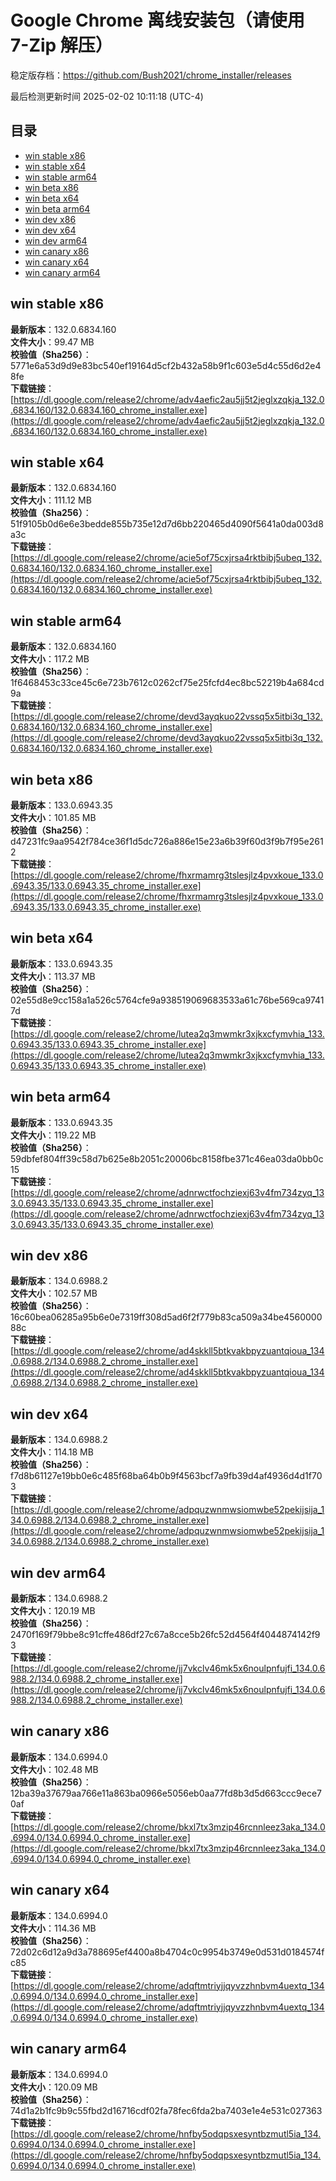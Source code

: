 # Google Chrome 离线安装包（请使用 7-Zip 解压）
稳定版存档：<https://github.com/Bush2021/chrome_installer/releases>

最后检测更新时间
2025-02-02 10:11:18 (UTC-4)

## 目录
* [win stable x86](https://github.com/Bush2021/chrome_installer?tab=readme-ov-file#win-stable-x86)
* [win stable x64](https://github.com/Bush2021/chrome_installer?tab=readme-ov-file#win-stable-x64)
* [win stable arm64](https://github.com/Bush2021/chrome_installer?tab=readme-ov-file#win-stable-arm64)
* [win beta x86](https://github.com/Bush2021/chrome_installer?tab=readme-ov-file#win-beta-x86)
* [win beta x64](https://github.com/Bush2021/chrome_installer?tab=readme-ov-file#win-beta-x64)
* [win beta arm64](https://github.com/Bush2021/chrome_installer?tab=readme-ov-file#win-beta-arm64)
* [win dev x86](https://github.com/Bush2021/chrome_installer?tab=readme-ov-file#win-dev-x86)
* [win dev x64](https://github.com/Bush2021/chrome_installer?tab=readme-ov-file#win-dev-x64)
* [win dev arm64](https://github.com/Bush2021/chrome_installer?tab=readme-ov-file#win-dev-arm64)
* [win canary x86](https://github.com/Bush2021/chrome_installer?tab=readme-ov-file#win-canary-x86)
* [win canary x64](https://github.com/Bush2021/chrome_installer?tab=readme-ov-file#win-canary-x64)
* [win canary arm64](https://github.com/Bush2021/chrome_installer?tab=readme-ov-file#win-canary-arm64)

## win stable x86
**最新版本**：132.0.6834.160  
**文件大小**：99.47 MB  
**校验值（Sha256）**：5771e6a53d9d9e83bc540ef19164d5cf2b432a58b9f1c603e5d4c55d6d2e48fe  
**下载链接**：[https://dl.google.com/release2/chrome/adv4aefic2au5jj5t2jeglxzqkja_132.0.6834.160/132.0.6834.160_chrome_installer.exe](https://dl.google.com/release2/chrome/adv4aefic2au5jj5t2jeglxzqkja_132.0.6834.160/132.0.6834.160_chrome_installer.exe)  

## win stable x64
**最新版本**：132.0.6834.160  
**文件大小**：111.12 MB  
**校验值（Sha256）**：51f9105b0d6e6e3bedde855b735e12d7d6bb220465d4090f5641a0da003d8a3c  
**下载链接**：[https://dl.google.com/release2/chrome/acie5of75cxjrsa4rktbibj5ubeq_132.0.6834.160/132.0.6834.160_chrome_installer.exe](https://dl.google.com/release2/chrome/acie5of75cxjrsa4rktbibj5ubeq_132.0.6834.160/132.0.6834.160_chrome_installer.exe)  

## win stable arm64
**最新版本**：132.0.6834.160  
**文件大小**：117.2 MB  
**校验值（Sha256）**：1f6468453c33ce45c6e723b7612c0262cf75e25fcfd4ec8bc52219b4a684cd9a  
**下载链接**：[https://dl.google.com/release2/chrome/devd3ayqkuo22vssq5x5itbi3q_132.0.6834.160/132.0.6834.160_chrome_installer.exe](https://dl.google.com/release2/chrome/devd3ayqkuo22vssq5x5itbi3q_132.0.6834.160/132.0.6834.160_chrome_installer.exe)  

## win beta x86
**最新版本**：133.0.6943.35  
**文件大小**：101.85 MB  
**校验值（Sha256）**：d47231fc9aa9542f784ce36f1d5dc726a886e15e23a6b39f60d3f9b7f95e2612  
**下载链接**：[https://dl.google.com/release2/chrome/fhxrmamrg3tslesjlz4pvxkoue_133.0.6943.35/133.0.6943.35_chrome_installer.exe](https://dl.google.com/release2/chrome/fhxrmamrg3tslesjlz4pvxkoue_133.0.6943.35/133.0.6943.35_chrome_installer.exe)  

## win beta x64
**最新版本**：133.0.6943.35  
**文件大小**：113.37 MB  
**校验值（Sha256）**：02e55d8e9cc158a1a526c5764cfe9a938519069683533a61c76be569ca97417d  
**下载链接**：[https://dl.google.com/release2/chrome/lutea2q3mwmkr3xjkxcfymvhia_133.0.6943.35/133.0.6943.35_chrome_installer.exe](https://dl.google.com/release2/chrome/lutea2q3mwmkr3xjkxcfymvhia_133.0.6943.35/133.0.6943.35_chrome_installer.exe)  

## win beta arm64
**最新版本**：133.0.6943.35  
**文件大小**：119.22 MB  
**校验值（Sha256）**：59dbfef804ff39c58d7b625e8b2051c20006bc8158fbe371c46ea03da0bb0c15  
**下载链接**：[https://dl.google.com/release2/chrome/adnrwctfochziexj63v4fm734zyq_133.0.6943.35/133.0.6943.35_chrome_installer.exe](https://dl.google.com/release2/chrome/adnrwctfochziexj63v4fm734zyq_133.0.6943.35/133.0.6943.35_chrome_installer.exe)  

## win dev x86
**最新版本**：134.0.6988.2  
**文件大小**：102.57 MB  
**校验值（Sha256）**：16c60bea06285a95b6e0e7319ff308d5ad6f2f779b83ca509a34be456000088c  
**下载链接**：[https://dl.google.com/release2/chrome/ad4skkll5btkvakbpyzuantqioua_134.0.6988.2/134.0.6988.2_chrome_installer.exe](https://dl.google.com/release2/chrome/ad4skkll5btkvakbpyzuantqioua_134.0.6988.2/134.0.6988.2_chrome_installer.exe)  

## win dev x64
**最新版本**：134.0.6988.2  
**文件大小**：114.18 MB  
**校验值（Sha256）**：f7d8b61127e19bb0e6c485f68ba64b0b9f4563bcf7a9fb39d4af4936d4d1f703  
**下载链接**：[https://dl.google.com/release2/chrome/adpquzwnmwsiomwbe52pekijsija_134.0.6988.2/134.0.6988.2_chrome_installer.exe](https://dl.google.com/release2/chrome/adpquzwnmwsiomwbe52pekijsija_134.0.6988.2/134.0.6988.2_chrome_installer.exe)  

## win dev arm64
**最新版本**：134.0.6988.2  
**文件大小**：120.19 MB  
**校验值（Sha256）**：2470f169f79bbe8c91cffe486df27c67a8cce5b26fc52d4564f4044874142f93  
**下载链接**：[https://dl.google.com/release2/chrome/jj7vkclv46mk5x6noulpnfujfi_134.0.6988.2/134.0.6988.2_chrome_installer.exe](https://dl.google.com/release2/chrome/jj7vkclv46mk5x6noulpnfujfi_134.0.6988.2/134.0.6988.2_chrome_installer.exe)  

## win canary x86
**最新版本**：134.0.6994.0  
**文件大小**：102.48 MB  
**校验值（Sha256）**：12ba39a37679aa766e11a863ba0966e5056eb0aa77fd8b3d5d663ccc9ece70af  
**下载链接**：[https://dl.google.com/release2/chrome/bkxl7tx3mzip46rcnnleez3aka_134.0.6994.0/134.0.6994.0_chrome_installer.exe](https://dl.google.com/release2/chrome/bkxl7tx3mzip46rcnnleez3aka_134.0.6994.0/134.0.6994.0_chrome_installer.exe)  

## win canary x64
**最新版本**：134.0.6994.0  
**文件大小**：114.36 MB  
**校验值（Sha256）**：72d02c6d12a9d3a788695ef4400a8b4704c0c9954b3749e0d531d0184574fc85  
**下载链接**：[https://dl.google.com/release2/chrome/adqftmtriyjjqyvzzhnbvm4uextq_134.0.6994.0/134.0.6994.0_chrome_installer.exe](https://dl.google.com/release2/chrome/adqftmtriyjjqyvzzhnbvm4uextq_134.0.6994.0/134.0.6994.0_chrome_installer.exe)  

## win canary arm64
**最新版本**：134.0.6994.0  
**文件大小**：120.09 MB  
**校验值（Sha256）**：74d1a2b1fc9b9c55fbd2d16716cdf02fa78fec6fda2ba7403e1e4e531c027363  
**下载链接**：[https://dl.google.com/release2/chrome/hnfby5odqpsxesyntbzmutl5ia_134.0.6994.0/134.0.6994.0_chrome_installer.exe](https://dl.google.com/release2/chrome/hnfby5odqpsxesyntbzmutl5ia_134.0.6994.0/134.0.6994.0_chrome_installer.exe)  

